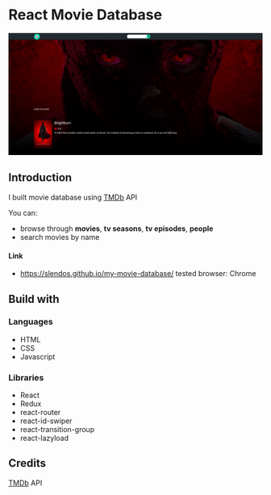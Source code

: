 # React Movie Database

<!-- ![chess game showcase]() -->

![movie database showcase](https://github.com/Slendos/my-movie-database/blob/master/src/images/movie-gallery.png)

## Introduction

I built movie database using [TMDb](https://www.themoviedb.org/) API<br/>

You can:

- browse through <b>movies</b>, <b>tv seasons</b>, <b>tv episodes</b>, <b>people</b>
- search movies by name

#### Link

- https://slendos.github.io/my-movie-database/
  tested browser: Chrome

## Build with

### Languages

- HTML
- CSS
- Javascript

### Libraries

- React
- Redux
- react-router
- react-id-swiper
- react-transition-group
- react-lazyload

## Credits

[TMDb](https://www.themoviedb.org/) API
